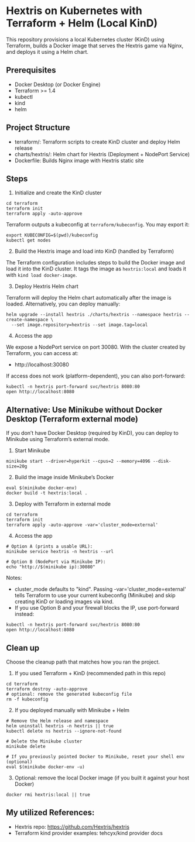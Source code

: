 # Hextris on Kubernetes with Terraform + Helm (Local KinD)

This repository provisions a local Kubernetes cluster (KinD) using Terraform, builds a Docker image that serves the Hextris game via Nginx, and deploys it using a Helm chart.

## Prerequisites
- Docker Desktop (or Docker Engine)
- Terraform >= 1.4
- kubectl
- kind
- helm

## Project Structure
- terraform/: Terraform scripts to create KinD cluster and deploy Helm release
- charts/hextris/: Helm chart for Hextris (Deployment + NodePort Service)
- Dockerfile: Builds Nginx image with Hextris static site

## Steps

1) Initialize and create the KinD cluster

```
cd terraform
terraform init
terraform apply -auto-approve
```

Terraform outputs a kubeconfig at `terraform/kubeconfig`. You may export it:

```
export KUBECONFIG=$(pwd)/kubeconfig
kubectl get nodes
```

2) Build the Hextris image and load into KinD (handled by Terraform)

The Terraform configuration includes steps to build the Docker image and load it into the KinD cluster. It tags the image as `hextris:local` and loads it with `kind load docker-image`.

3) Deploy Hextris Helm chart

Terraform will deploy the Helm chart automatically after the image is loaded.
Alternatively, you can deploy manually:

```
helm upgrade --install hextris ./charts/hextris --namespace hextris --create-namespace \
  --set image.repository=hextris --set image.tag=local
```

4) Access the app

We expose a NodePort service on port 30080. With the cluster created by Terraform, you can access at:

- http://localhost:30080

If access does not work (platform-dependent), you can also port-forward:

```
kubectl -n hextris port-forward svc/hextris 8080:80
open http://localhost:8080
```

## Alternative: Use Minikube without Docker Desktop (Terraform external mode)

If you don’t have Docker Desktop (required by KinD), you can deploy to Minikube using Terraform’s external mode.

1) Start Minikube

```
minikube start --driver=hyperkit --cpus=2 --memory=4096 --disk-size=20g
```

2) Build the image inside Minikube’s Docker

```
eval $(minikube docker-env)
docker build -t hextris:local .
```

3) Deploy with Terraform in external mode

```
cd terraform
terraform init
terraform apply -auto-approve -var='cluster_mode=external'
```

4) Access the app

```
# Option A (prints a usable URL):
minikube service hextris -n hextris --url

# Option B (NodePort via Minikube IP):
echo "http://$(minikube ip):30080"
```

Notes:
- cluster_mode defaults to "kind". Passing -var='cluster_mode=external' tells Terraform to use your current kubeconfig (Minikube) and skip creating KinD or loading images via kind.
- If you use Option B and your firewall blocks the IP, use port-forward instead:

```
kubectl -n hextris port-forward svc/hextris 8080:80
open http://localhost:8080
```

## Clean up

Choose the cleanup path that matches how you ran the project.

1) If you used Terraform + KinD (recommended path in this repo)

```
cd terraform
terraform destroy -auto-approve
# optional: remove the generated kubeconfig file
rm -f kubeconfig
```

2) If you deployed manually with Minikube + Helm

```
# Remove the Helm release and namespace
helm uninstall hextris -n hextris || true
kubectl delete ns hextris --ignore-not-found

# Delete the Minikube cluster
minikube delete

# If you previously pointed Docker to Minikube, reset your shell env (optional)
eval $(minikube docker-env -u)
```

3) Optional: remove the local Docker image (if you built it against your host Docker)

```
docker rmi hextris:local || true
```

## My utilized References:
- Hextris repo: https://github.com/Hextris/hextris
- Terraform kind provider examples: tehcyx/kind provider docs